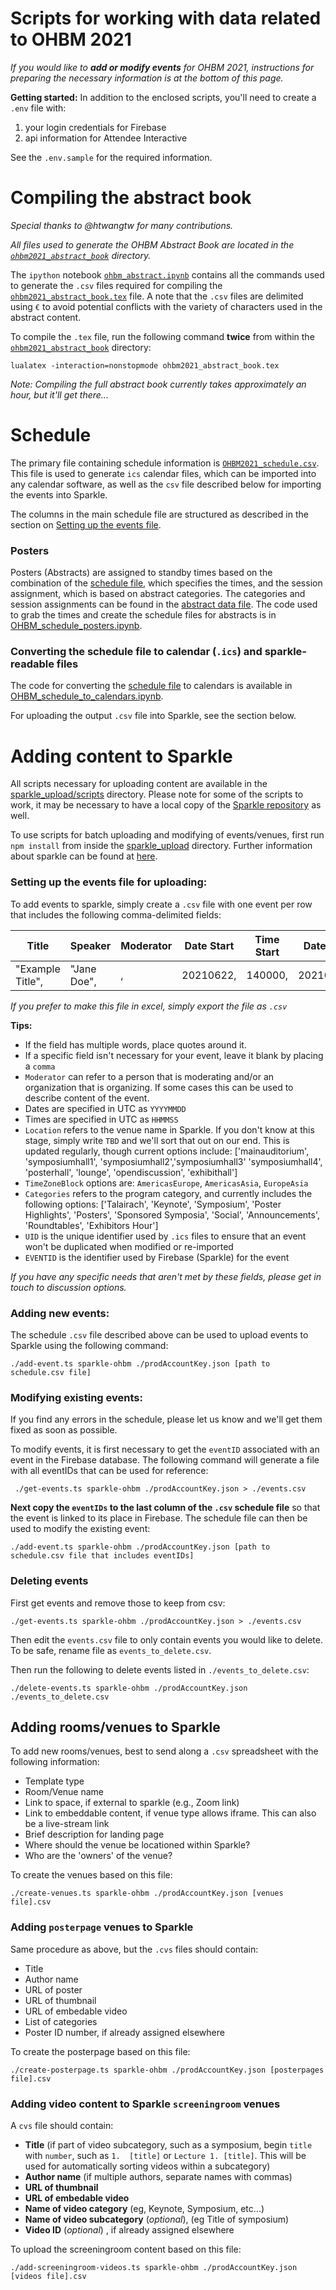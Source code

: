 # Scripts for working with data related to OHBM 2021  

_If you would like to **add or modify events** for OHBM 2021, instructions for preparing the necessary information is at the bottom of this page._ 

**Getting started:** In addition to the enclosed scripts, you'll need to create a `.env` file with:  
  1. your login credentials for Firebase  
  2. api information for Attendee Interactive  

See the `.env.sample` for the required information.  

# Compiling the abstract book  

_Special thanks to @htwangtw for many contributions._  

_All files used to generate the OHBM Abstract Book are located in the [`ohbm2021_abstract_book`](./ohbm2021_abstract_book) directory._  

The `ipython` notebook [`ohbm_abstract.ipynb`](./ohbm2021_abstract_book/ohbm_abstract.ipynb) contains all the commands used to generate the `.csv` files required for compiling the [`ohbm2021_abstract_book.tex`](./ohbm2021_abstract_book/ohbm_abstract.ipynb) file. A note that the `.csv` files are delimited using `€` to avoid potential conflicts with the variety of characters used in the abstract content.  

To compile the `.tex` file, run the following command **twice** from within the [`ohbm2021_abstract_book`](./ohbm2021_abstract_book) directory:  
    
    lualatex -interaction=nonstopmode ohbm2021_abstract_book.tex  

_Note: Compiling the full abstract book currently takes approximately an hour, but it'll get there..._  

# Schedule

The primary file containing schedule information is [`OHBM2021_schedule.csv`](./schedule/OHBM2021_schedule.csv). This file is used to generate `ics` calendar files, which can be imported into any calendar software, as well as the `csv` file described below for importing the events into Sparkle. 

The columns in the main schedule file are structured as described in the section on [Setting up the events file](#Setting-up-the-events-file-for-uploading:).

### Posters

Posters (Abstracts) are assigned to standby times based on the combination of the [schedule file](./schedule/OHBM2021_schedule.csv), which specifies the times, and the session assignment, which is based on abstract categories. The categories and session assignments can be found in the [abstract data file](./schedule/abstract_assigned_for_schedule.csv). The code used to grab the times and create the schedule files for abstracts is in [OHBM_schedule_posters.ipynb](./schedule/OHBM_schedule_posters.ipynb).

### Converting the schedule file to calendar (`.ics`) and sparkle-readable files   

The code for converting the [schedule file](./schedule/OHBM2021_schedule.csv) to calendars is available in [OHBM_schedule_to_calendars.ipynb](./schedule/OHBM_schedule_to_calendars.ipynb).   

For uploading the output `.csv` file into Sparkle, see the section below.

<!-- 
### Optimizing scheduling  
### Assigning posters to categories for stand-by times  
### Sharing the schedule  
-->

# Adding content to Sparkle

All scripts necessary for uploading content are available in the [sparkle_upload/scripts](sparkle_upload/scripts) directory. Please note for some of the scripts to work, it may be necessary to have a local copy of the [Sparkle repository](https://github.com/sparkletown/sparkle) as well.

To use scripts for batch uploading and modifying of events/venues, first run `npm install` from inside the [sparkle_upload](./sparkle_upload) directory. Further information about sparkle can be found at [here](https://github.com/sparkletown/sparkle).     

### Setting up the events file for uploading:
To add events to sparkle, simply create a `.csv` file with one event per row that includes the following comma-delimited fields:  


| Title | Speaker | Moderator | Date Start | Time Start | Date End | Time End | Location | TimeZoneBlock | Categories | UID | EVENTID 
| --- | --- | --- | --- | --- | --- | --- | --- | --- | --- | --- | --- | 
|  "Example Title", | "Jane Doe", | , | 20210622, | 140000, | 20210622, | 150000, | mainauditorium | AmericasEurope | keynote | , | , |

_If you prefer to make this file in excel, simply export the file as `.csv`_

**Tips:**  
- If the field has multiple words, place quotes around it.  
- If a specific field isn't necessary for your event, leave it blank by placing a `comma`  
- `Moderator` can refer to a person that is moderating and/or an organization that is organizing. If some cases this can be used to describe content of the event. 
- Dates are specified in UTC as `YYYYMMDD`
- Times are specified in UTC as `HHMMSS`  
- `Location` refers to the venue name in Sparkle. If you don't know at this stage, simply write `TBD` and we'll sort that out on our end. This is updated regularly, though current options include: ['mainauditorium', 'symposiumhall1', 'symposiumhall2','symposiumhall3' 'symposiumhall4', 'posterhall', 'lounge', 'opendiscussion', 'exhibithall']
- `TimeZoneBlock` options are: `AmericasEurope`, `AmericasAsia`, `EuropeAsia`  
- `Categories` refers to the program category, and currently includes the following options: ['Talairach', 'Keynote', 'Symposium', 'Poster Highlights', 'Posters', 'Sponsored Symposia', 'Social', 'Announcements', 'Roundtables', 'Exhibitors Hour']  
- `UID` is the unique identifier used by `.ics` files to ensure that an event won't be duplicated when modified or re-imported  
- `EVENTID` is the identifier used by Firebase (Sparkle) for the event 

_If you have any specific needs that aren't met by these fields, please get in touch to discussion options._ 

### Adding new events:

The schedule `.csv` file described above can be used to upload events to Sparkle using the following command:  

    ./add-event.ts sparkle-ohbm ./prodAccountKey.json [path to schedule.csv file]  

### Modifying existing events:   

If you find any errors in the schedule, please let us know and we'll get them fixed as soon as possible.  

To modify events, it is first necessary to get the `eventID` associated with an event in the Firebase database. The following command will generate a file with all eventIDs that can be used for reference:

     ./get-events.ts sparkle-ohbm ./prodAccountKey.json > ./events.csv  


**Next copy the `eventIDs` to the last column of the `.csv` schedule file** so that the event is linked to its place in Firebase. The schedule file can then be used to modify the existing event:  

    ./add-event.ts sparkle-ohbm ./prodAccountKey.json [path to schedule.csv file that includes eventIDs]  


### Deleting events
First get events and remove those to keep from csv:  
    
    ./get-events.ts sparkle-ohbm ./prodAccountKey.json > ./events.csv  

Then edit the `events.csv` file to only contain events you would like to delete. To be safe, rename file as `events_to_delete.csv`.  

Then run the following to delete events listed in `./events_to_delete.csv`:  

    ./delete-events.ts sparkle-ohbm ./prodAccountKey.json ./events_to_delete.csv  


## Adding rooms/venues to Sparkle  

To add new rooms/venues, best to send along a `.csv` spreadsheet with the following information:

- Template type
- Room/Venue name
- Link to space, if external to sparkle (e.g., Zoom link)
- Link to embeddable content, if venue type allows iframe. This can also be a live-stream link
- Brief description for landing page
- Where should the venue be locationed within Sparkle? 
- Who are the 'owners' of the venue?  

To create the venues based on this file:  

    ./create-venues.ts sparkle-ohbm ./prodAccountKey.json [venues file].csv

### Adding `posterpage` venues to Sparkle   

Same procedure as above, but the `.cvs` files should contain:

- Title 
- Author name
- URL of poster
- URL of thumbnail
- URL of embedable video
- List of categories
- Poster ID number, if already assigned elsewhere

To create the posterpage based on this file:  

    ./create-posterpage.ts sparkle-ohbm ./prodAccountKey.json [posterpages file].csv

### Adding video content to Sparkle `screeningroom` venues 

A `cvs` file should contain:  

- **Title** (if part of video subcategory, such as a symposium, begin `title` with `number`, such as `1.  [title]` or `Lecture 1. [title]`. This will be used for automatically sorting videos within a subcategory)
- **Author name** (if multiple authors, separate names with commas)
- **URL of thumbnail**
- **URL of embedable video**
- **Name of video category** (eg, Keynote, Symposium, etc...)
- **Name of video subcategory** (_optional_), (eg Title of symposium)
- **Video ID** (_optional_) , if already assigned elsewhere  

To upload the screeningroom content based on this file:  

    ./add-screeningroom-videos.ts sparkle-ohbm ./prodAccountKey.json [videos file].csv
